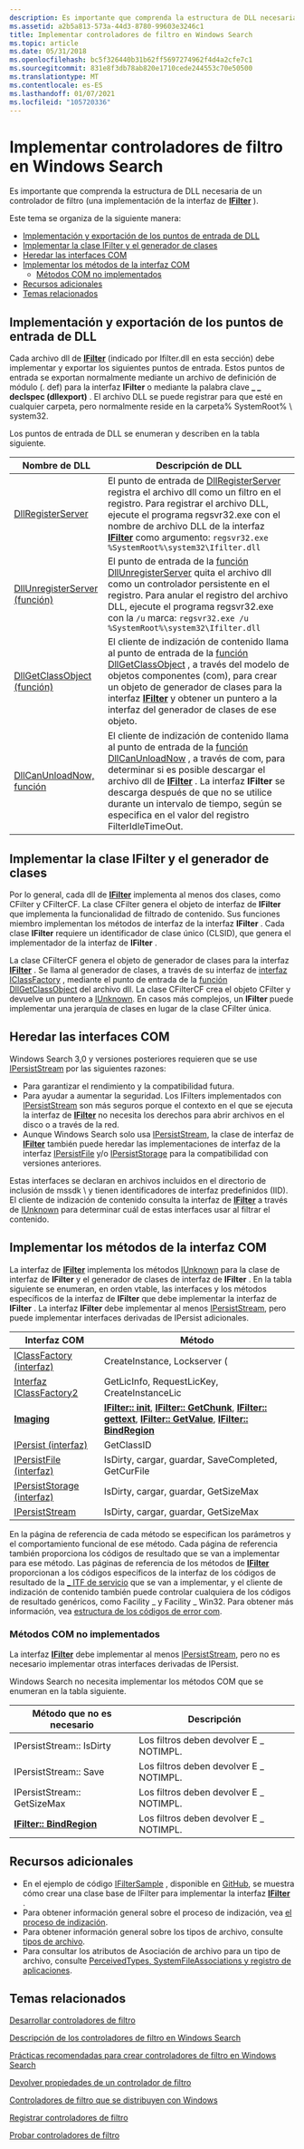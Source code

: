 ```yaml
---
description: Es importante que comprenda la estructura de DLL necesaria de un controlador de filtro (una implementación de la interfaz de IFilter).
ms.assetid: a2b5a813-573a-44d3-8780-99603e3246c1
title: Implementar controladores de filtro en Windows Search
ms.topic: article
ms.date: 05/31/2018
ms.openlocfilehash: bc5f326440b31b62ff5697274962f4d4a2cfe7c1
ms.sourcegitcommit: 831e8f3db78ab820e1710cede244553c70e50500
ms.translationtype: MT
ms.contentlocale: es-ES
ms.lasthandoff: 01/07/2021
ms.locfileid: "105720336"
---
```

# <a name="implementing-filter-handlers-in-windows-search"></a>Implementar controladores de filtro en Windows Search

Es importante que comprenda la estructura de DLL necesaria de un controlador de filtro (una implementación de la interfaz de [**IFilter**](/windows/win32/api/filter/nn-filter-ifilter) ).

Este tema se organiza de la siguiente manera:

- [Implementación y exportación de los puntos de entrada de DLL](#implementing-and-exporting-the-dll-entry-points)
- [Implementar la clase IFilter y el generador de clases](#implementing-the-ifilter-class-and-class-factory)
- [Heredar las interfaces COM](#inheriting-the-com-interfaces)
- [Implementar los métodos de la interfaz COM](#implementing-the-com-interface-methods)
  - [Métodos COM no implementados](#com-methods-that-are-not-implemented)
- [Recursos adicionales](#additional-resources)
- [Temas relacionados](#related-topics)

## <a name="implementing-and-exporting-the-dll-entry-points"></a>Implementación y exportación de los puntos de entrada de DLL

Cada archivo dll de [**IFilter**](/windows/win32/api/filter/nn-filter-ifilter) (indicado por Ifilter.dll en esta sección) debe implementar y exportar los siguientes puntos de entrada. Estos puntos de entrada se exportan normalmente mediante un archivo de definición de módulo (. def) para la interfaz **IFilter** o mediante la palabra clave **\_ \_ declspec (dllexport)** . El archivo DLL se puede registrar para que esté en cualquier carpeta, pero normalmente reside en la carpeta% SystemRoot% \\ system32.

Los puntos de entrada de DLL se enumeran y describen en la tabla siguiente.

| Nombre de DLL                                                                                     | Descripción de DLL                                                                                                                                                                                                                                                                                                                                                                             |
|----------------------------------------------------------------------------------------------|---------------------------------------------------------------------------------------------------------------------------------------------------------------------------------------------------------------------------------------------------------------------------------------------------------------------------------------------------------------------------------------------|
| [DllRegisterServer](/windows/win32/api/olectl/nf-olectl-dllregisterserver)            | El punto de entrada de [DllRegisterServer](/windows/win32/api/olectl/nf-olectl-dllregisterserver) registra el archivo dll como un filtro en el registro. Para registrar el archivo DLL, ejecute el programa regsvr32.exe con el nombre de archivo DLL de la interfaz [**IFilter**](/windows/win32/api/filter/nn-filter-ifilter) como argumento: `regsvr32.exe %SystemRoot%\system32\Ifilter.dll`                                              |
| [DllUnregisterServer (función)](/windows/win32/api/olectl/nf-olectl-dllunregisterserver) | El punto de entrada de la [función DllUnregisterServer](/windows/win32/api/olectl/nf-olectl-dllunregisterserver) quita el archivo dll como un controlador persistente en el registro. Para anular el registro del archivo DLL, ejecute el programa regsvr32.exe con la `/u` marca: `regsvr32.exe /u %SystemRoot%\system32\Ifilter.dll`                                                                                    |
| [DllGetClassObject (función)](/windows/win32/api/combaseapi/nf-combaseapi-dllgetclassobject)   | El cliente de indización de contenido llama al punto de entrada de la [función DllGetClassObject](/windows/win32/api/combaseapi/nf-combaseapi-dllgetclassobject) , a través del modelo de objetos componentes (com), para crear un objeto de generador de clases para la interfaz [**IFilter**](/windows/win32/api/filter/nn-filter-ifilter) y obtener un puntero a la interfaz del generador de clases de ese objeto.                                               |
| [DllCanUnloadNow, función](/windows/win32/api/combaseapi/nf-combaseapi-dllcanunloadnow)     | El cliente de indización de contenido llama al punto de entrada de la [función DllCanUnloadNow](/windows/win32/api/combaseapi/nf-combaseapi-dllcanunloadnow) , a través de com, para determinar si es posible descargar el archivo dll de [**IFilter**](/windows/win32/api/filter/nn-filter-ifilter)  . La interfaz **IFilter** se descarga después de que no se utilice durante un intervalo de tiempo, según se especifica en el valor del registro FilterIdleTimeOut. |

## <a name="implementing-the-ifilter-class-and-class-factory"></a>Implementar la clase IFilter y el generador de clases

Por lo general, cada dll de [**IFilter**](/windows/win32/api/filter/nn-filter-ifilter) implementa al menos dos clases, como CFilter y CFilterCF. La clase CFilter genera el objeto de interfaz de **IFilter** que implementa la funcionalidad de filtrado de contenido. Sus funciones miembro implementan los métodos de interfaz de la interfaz **IFilter** . Cada clase **IFilter** requiere un identificador de clase único (CLSID), que genera el implementador de la interfaz de **IFilter** .

La clase CFilterCF genera el objeto de generador de clases para la interfaz [**IFilter**](/windows/win32/api/filter/nn-filter-ifilter) . Se llama al generador de clases, a través de su interfaz de [interfaz IClassFactory](/windows/win32/api/unknwn/nn-unknwn-iclassfactory) , mediante el punto de entrada de la [función DllGetClassObject](/windows/win32/api/combaseapi/nf-combaseapi-dllgetclassobject) del archivo dll. La clase CFilterCF crea el objeto CFilter y devuelve un puntero a [IUnknown](/windows/win32/api/unknwn/nn-unknwn-iunknown). En casos más complejos, un **IFilter** puede implementar una jerarquía de clases en lugar de la clase CFilter única.

## <a name="inheriting-the-com-interfaces"></a>Heredar las interfaces COM

Windows Search 3,0 y versiones posteriores requieren que se use [IPersistStream](/windows/win32/api/objidl/nn-objidl-ipersiststream) por las siguientes razones:

- Para garantizar el rendimiento y la compatibilidad futura.
- Para ayudar a aumentar la seguridad. Los IFilters implementados con [IPersistStream](/windows/win32/api/objidl/nn-objidl-ipersiststream) son más seguros porque el contexto en el que se ejecuta la interfaz de [**IFilter**](/windows/win32/api/filter/nn-filter-ifilter) no necesita los derechos para abrir archivos en el disco o a través de la red.
- Aunque Windows Search solo usa [IPersistStream](/windows/win32/api/objidl/nn-objidl-ipersiststream), la clase de interfaz de [**IFilter**](/windows/win32/api/filter/nn-filter-ifilter) también puede heredar las implementaciones de interfaz de la interfaz [IPersistFile](/windows/win32/api/objidl/nn-objidl-ipersistfile) y/o [IPersistStorage](/windows/win32/api/objidl/nn-objidl-ipersiststorage) para la compatibilidad con versiones anteriores.

Estas interfaces se declaran en archivos incluidos en el directorio de inclusión de mssdk \\ y tienen identificadores de interfaz predefinidos (IID). El cliente de indización de contenido consulta la interfaz de [**IFilter**](/windows/win32/api/filter/nn-filter-ifilter) a través de [IUnknown](/windows/win32/api/unknwn/nn-unknwn-iunknown) para determinar cuál de estas interfaces usar al filtrar el contenido.

## <a name="implementing-the-com-interface-methods"></a>Implementar los métodos de la interfaz COM

La interfaz de [**IFilter**](/windows/win32/api/filter/nn-filter-ifilter) implementa los métodos [IUnknown](/windows/win32/api/unknwn/nn-unknwn-iunknown) para la clase de interfaz de **IFilter** y el generador de clases de interfaz de **IFilter** . En la tabla siguiente se enumeran, en orden vtable, las interfaces y los métodos específicos de la interfaz de **IFilter** que debe implementar la interfaz de **IFilter** . La interfaz **IFilter** debe implementar al menos [IPersistStream](/windows/win32/api/objidl/nn-objidl-ipersiststream), pero puede implementar interfaces derivadas de IPersist adicionales.

| Interfaz COM                                                                             | Método                                                                                                                                                                                                                                                                         |
|-------------------------------------------------------------------------------------------|--------------------------------------------------------------------------------------------------------------------------------------------------------------------------------------------------------------------------------------------------------------------------------|
| [IClassFactory (interfaz)](/windows/win32/api/unknwn/nn-unknwn-iclassfactory)   | CreateInstance, Lockserver (                                                                                                                                                                                                                                                     |
| [Interfaz IClassFactory2](/windows/win32/api/ocidl/nn-ocidl-iclassfactory2)  | GetLicInfo, RequestLicKey, CreateInstanceLic                                                                                                                                                                                                                                   |
| [**Imaging**](/windows/win32/api/filter/nn-filter-ifilter)                                                        | [**IFilter:: init**](/windows/win32/api/filter/nf-filter-ifilter-init), [**IFilter:: GetChunk**](/windows/win32/api/filter/nf-filter-ifilter-getchunk), [**IFilter:: gettext**](/windows/win32/api/filter/nf-filter-ifilter-gettext), [**IFilter:: GetValue**](/windows/win32/api/filter/nf-filter-ifilter-getvalue), [**IFilter:: BindRegion**](/windows/win32/api/filter/nf-filter-ifilter-bindregion) |
| [IPersist (interfaz)](/windows/desktop/api/objidl/nn-objidl-ipersist)               | GetClassID                                                                                                                                                                                                                                                                     |
| [IPersistFile (interfaz)](/windows/win32/api/objidl/nn-objidl-ipersistfile)    | IsDirty, cargar, guardar, SaveCompleted, GetCurFile                                                                                                                                                                                                                                 |
| [IPersistStorage (interfaz)](/windows/win32/api/objidl/nn-objidl-ipersiststorage) | IsDirty, cargar, guardar, GetSizeMax                                                                                                                                                                                                                                                |
| [IPersistStream](/windows/win32/api/objidl/nn-objidl-ipersiststream)            | IsDirty, cargar, guardar, GetSizeMax                                                                                                                                                                                                                                                |

En la página de referencia de cada método se especifican los parámetros y el comportamiento funcional de ese método. Cada página de referencia también proporciona los códigos de resultado que se van a implementar para ese método. Las páginas de referencia de los métodos de [**IFilter**](/windows/win32/api/filter/nn-filter-ifilter) proporcionan a los códigos específicos de la interfaz de los códigos de resultado de la [ \_ ITF de servicio](../com/codes-in-facility-itf.md) que se van a implementar, y el cliente de indización de contenido también puede controlar cualquiera de los códigos de resultado genéricos, como Facility \_ y Facility \_ Win32. Para obtener más información, vea [estructura de los códigos de error com](../com/structure-of-com-error-codes.md).

### <a name="com-methods-that-are-not-implemented"></a>Métodos COM no implementados

La interfaz [**IFilter**](/windows/win32/api/filter/nn-filter-ifilter) debe implementar al menos [IPersistStream](/windows/win32/api/objidl/nn-objidl-ipersiststream), pero no es necesario implementar otras interfaces derivadas de IPersist.

Windows Search no necesita implementar los métodos COM que se enumeran en la tabla siguiente.

| Método que no es necesario                               | Descripción                       |
|-----------------------------------------------------------|-----------------------------------|
| IPersistStream:: IsDirty                                   | Los filtros deben devolver E \_ NOTIMPL. |
| IPersistStream:: Save                                      | Los filtros deben devolver E \_ NOTIMPL. |
| IPersistStream:: GetSizeMax                                | Los filtros deben devolver E \_ NOTIMPL. |
| [**IFilter:: BindRegion**](/windows/win32/api/filter/nf-filter-ifilter-bindregion) | Los filtros deben devolver E \_ NOTIMPL. |

## <a name="additional-resources"></a>Recursos adicionales

- En el ejemplo de código [IFilterSample](-search-sample-ifiltersample.md) , disponible en [GitHub](https://github.com/Microsoft/Windows-classic-samples/tree/master/Samples/Win7Samples/winui/WindowsSearch/IFilterSample), se muestra cómo crear una clase base de IFilter para implementar la interfaz [**IFilter**](/windows/win32/api/filter/nn-filter-ifilter) .
- Para obtener información general sobre el proceso de indización, vea [el proceso de indización](-search-indexing-process-overview.md).
- Para obtener información general sobre los tipos de archivo, consulte [tipos de archivo](../shell/fa-file-types.md).
- Para consultar los atributos de Asociación de archivo para un tipo de archivo, consulte [PerceivedTypes, SystemFileAssociations y registro de aplicaciones](/previous-versions/windows/desktop/legacy/cc144150(v=vs.85)).

## <a name="related-topics"></a>Temas relacionados

[Desarrollar controladores de filtro](-search-ifilter-conceptual.md)

[Descripción de los controladores de filtro en Windows Search](-search-ifilter-about.md)

[Prácticas recomendadas para crear controladores de filtro en Windows Search](-search-3x-wds-extidx-filters.md)

[Devolver propiedades de un controlador de filtro](-search-ifilter-property-filtering.md)

[Controladores de filtro que se distribuyen con Windows](-search-ifilter-implementations.md)

[Registrar controladores de filtro](-search-ifilter-registering-filters.md)

[Probar controladores de filtro](-search-ifilter-testing-filters.md)
